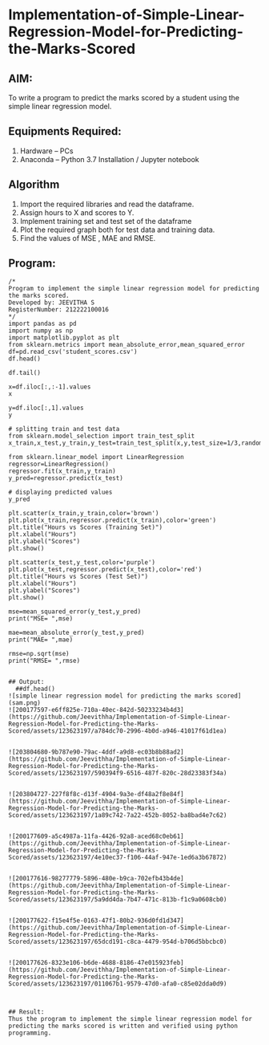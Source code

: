 # Implementation-of-Simple-Linear-Regression-Model-for-Predicting-the-Marks-Scored

## AIM:
To write a program to predict the marks scored by a student using the simple linear regression model.

## Equipments Required:
1. Hardware – PCs
2. Anaconda – Python 3.7 Installation / Jupyter notebook

## Algorithm
1. Import the required libraries and read the dataframe.
2. Assign hours to X and scores to Y.
3. Implement training set and test set of the dataframe
4. Plot the required graph both for test data and training data.
5. Find the values of MSE , MAE and RMSE.
## Program:
```
/*
Program to implement the simple linear regression model for predicting the marks scored.
Developed by: JEEVITHA S
RegisterNumber: 212222100016  
*/
import pandas as pd
import numpy as np
import matplotlib.pyplot as plt
from sklearn.metrics import mean_absolute_error,mean_squared_error
df=pd.read_csv('student_scores.csv')
df.head()

df.tail()

x=df.iloc[:,:-1].values
x

y=df.iloc[:,1].values
y

# splitting train and test data
from sklearn.model_selection import train_test_split
x_train,x_test,y_train,y_test=train_test_split(x,y,test_size=1/3,random_state=0)

from sklearn.linear_model import LinearRegression
regressor=LinearRegression()
regressor.fit(x_train,y_train)
y_pred=regressor.predict(x_test)

# displaying predicted values
y_pred

plt.scatter(x_train,y_train,color='brown')
plt.plot(x_train,regressor.predict(x_train),color='green')
plt.title("Hours vs Scores (Training Set)")
plt.xlabel("Hours")
plt.ylabel("Scores")
plt.show()

plt.scatter(x_test,y_test,color='purple')
plt.plot(x_test,regressor.predict(x_test),color='red')
plt.title("Hours vs Scores (Test Set)")
plt.xlabel("Hours")
plt.ylabel("Scores")
plt.show()

mse=mean_squared_error(y_test,y_pred)
print("MSE= ",mse)

mae=mean_absolute_error(y_test,y_pred)
print("MAE= ",mae)

rmse=np.sqrt(mse)
print("RMSE= ",rmse)


## Output:
  ##df.head()
![simple linear regression model for predicting the marks scored](sam.png)
![200177597-e6ff825e-710a-40ec-842d-50233234b4d3](https://github.com/Jeevithha/Implementation-of-Simple-Linear-Regression-Model-for-Predicting-the-Marks-Scored/assets/123623197/a784dc70-2996-4b0d-a946-41017f61d1ea)


![203804680-9b787e90-79ac-4ddf-a9d8-ec03b8b88ad2](https://github.com/Jeevithha/Implementation-of-Simple-Linear-Regression-Model-for-Predicting-the-Marks-Scored/assets/123623197/590394f9-6516-487f-820c-28d23383f34a)


![203804727-227f8f8c-d13f-4904-9a3e-df48a2f8e84f](https://github.com/Jeevithha/Implementation-of-Simple-Linear-Regression-Model-for-Predicting-the-Marks-Scored/assets/123623197/1a89c742-7a22-452b-8052-ba8bad4e7c62)


![200177609-a5c4987a-11fa-4426-92a8-aced68c0eb61](https://github.com/Jeevithha/Implementation-of-Simple-Linear-Regression-Model-for-Predicting-the-Marks-Scored/assets/123623197/4e10ec37-f106-44af-947e-1ed6a3b67872)


![200177616-98277779-5896-480e-b9ca-702efb43b4de](https://github.com/Jeevithha/Implementation-of-Simple-Linear-Regression-Model-for-Predicting-the-Marks-Scored/assets/123623197/5a9dd4da-7b47-471c-813b-f1c9a0608cb0)


![200177622-f15e4f5e-0163-47f1-80b2-936d0fd1d347](https://github.com/Jeevithha/Implementation-of-Simple-Linear-Regression-Model-for-Predicting-the-Marks-Scored/assets/123623197/65dcd191-c8ca-4479-954d-b706d5bbcbc0)


![200177626-8323e106-b6de-4688-8186-47e015923feb](https://github.com/Jeevithha/Implementation-of-Simple-Linear-Regression-Model-for-Predicting-the-Marks-Scored/assets/123623197/011067b1-9579-47d0-afa0-c85e02dda0d9)



## Result:
Thus the program to implement the simple linear regression model for predicting the marks scored is written and verified using python programming.
